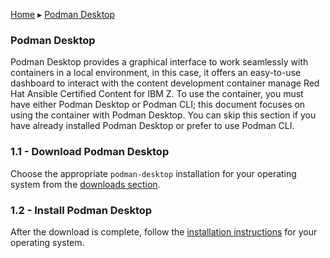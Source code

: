 
<!-- META -->
<a id="readme-top"></a>

<!-- Breadcrumbs -->
[Home](../README.md) ▸ [Podman Desktop](README.md)
### Podman Desktop
Podman Desktop provides a graphical interface to work seamlessly with containers in a local environment, in this case, it offers an easy-to-use dashboard to interact with the content development container manage Red Hat Ansible Certified Content for IBM Z. To use the container, you must have either Podman Desktop or Podman CLI; this document focuses on using the container with Podman Desktop. You can skip this section if you have already installed Podman Desktop or prefer to use Podman CLI.

### 1.1 - Download Podman Desktop
Choose the appropriate `podman-desktop` installation for your operating system from the [downloads section](https://podman-desktop.io/downloads).

### 1.2 - Install Podman Desktop
After the download is complete, follow the [installation instructions](https://podman-desktop.io/docs/installation) for your operating system.

